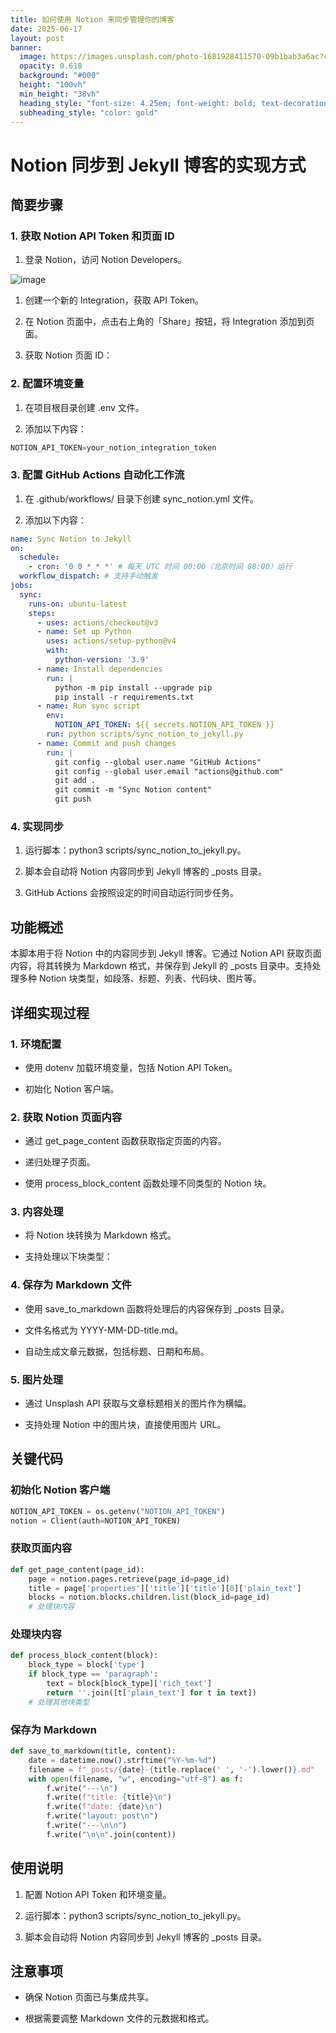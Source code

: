 ```yaml
---
title: 如何使用 Notion 来同步管理你的博客
date: 2025-06-17
layout: post
banner:
  image: https://images.unsplash.com/photo-1681928411570-09b1bab3a6ac?crop=entropy&cs=tinysrgb&fit=max&fm=jpg&ixid=M3w2OTIwMzJ8MHwxfHJhbmRvbXx8fHx8fHx8fDE3NTAxNjQ0MDF8&ixlib=rb-4.1.0&q=80&w=1080
  opacity: 0.618
  background: "#000"
  height: "100vh"
  min_height: "38vh"
  heading_style: "font-size: 4.25em; font-weight: bold; text-decoration: underline"
  subheading_style: "color: gold"
---
```


# Notion 同步到 Jekyll 博客的实现方式

## 简要步骤

### 1. 获取 Notion API Token 和页面 ID

1. 登录 Notion，访问 Notion Developers。

![image](https://prod-files-secure.s3.us-west-2.amazonaws.com/a7a0cc5a-89b9-4cda-8686-1fba0ca52f40/d19c1afe-dea5-4312-9333-786b0ba83054/image.png?X-Amz-Algorithm=AWS4-HMAC-SHA256&X-Amz-Content-Sha256=UNSIGNED-PAYLOAD&X-Amz-Credential=ASIAZI2LB466YWVDPACV%2F20250617%2Fus-west-2%2Fs3%2Faws4_request&X-Amz-Date=20250617T124640Z&X-Amz-Expires=3600&X-Amz-Security-Token=IQoJb3JpZ2luX2VjEIz%2F%2F%2F%2F%2F%2F%2F%2F%2F%2FwEaCXVzLXdlc3QtMiJHMEUCIFsJbShT%2Bn1PG2fABuOZDazT0VltdsIq29uNJXIaUPEaAiEAjjv%2FJmQeEnfsp1k%2BT6wtktCDWbfC528XLEU30Pw8I%2B8q%2FwMIdRAAGgw2Mzc0MjMxODM4MDUiDO4zk%2BfceCTwO1P1sCrcA8RPo%2BRxJvwO7DaVnXZ3QEss6yVno4fyYuh%2F3yzWCTMB9W0wn69kVjUpNQ2xrpkAT%2Bly%2BoaDfNogGVAFO4d%2BCN9OXx2bgc4omWbiav026UNe0436%2B7sody7fgvaffFhscfoGiG2I1J1957h7nzvSSd0pljy2Pt6sHdC%2FegP2U8j50VXql%2BypxJEAU8ileo1Wl3rKe5ouNJpdSC9QzJYBF26nYi%2FZfoe9ITTf0Z7aHcVWTdCXJGNZC1EHhOXKOqTINFYyATAABpAX2JOz7MXz9vUCzuAE7R86OqG517WqlWYjBi4NatVItnboc3utWsw5GvPNAAEboa5azLV25f2yRE2n5rMkR%2Femiu89dzPaRCsYzm6FNoSlwt7t1Vufu14ekFTzddXSX2aN78%2FebSuYhfVdO%2B4T2CmrtWkjIqAF5gxEMghdPn1Po%2F1LRWknvLPsZ91tC8NpxYW6sTtF0%2F0ns90x9gGcOu2tSMvGUPxe3TfknM5TlKaTNpk3%2BkcBl7gSE%2F6qZoHs5sMxXnyCup2rpFOpxXfcRoFo4ifSHztEvijXBXTHRTmSSab5SPlJUgP9AfFGDtzlqbK3p7i9d1ZnO75nkDh9SDNIv8acfGLNXEvo%2BnyM3L9GSaAnxuBaMIOnxcIGOqUBe6wf1U5%2B8gQojvWSlFpYAeMprLKlGW%2BX5uBGXzSPOeM06CaaYoyl1omzO4cBQTuV%2BFanziEeE5KqNWb%2Bcl%2FWtgGWI6eXJgTQLRzldH%2BJsAYCBVZUTjLRgiyexvxGk7APOU5SLKiJ8W1lg0wi%2FiH75ZxAGxXiF7YmelU9Gy2j%2BNJ7dGOfvkz5fxU%2FL6nLdpX8ju0tYk9MpXdLatVHxGknmfXArsPu&X-Amz-Signature=1f1d7c6c2d377a2ddfa3ffe18ab033cd7119cdd7a4209a556f04ea7518f3d438&X-Amz-SignedHeaders=host&x-amz-checksum-mode=ENABLED&x-id=GetObject)

1. 创建一个新的 Integration，获取 API Token。

1. 在 Notion 页面中，点击右上角的「Share」按钮，将 Integration 添加到页面。

1. 获取 Notion 页面 ID：


### 2. 配置环境变量

1. 在项目根目录创建 .env 文件。

1. 添加以下内容：

```javascript
NOTION_API_TOKEN=your_notion_integration_token
```

### 3. 配置 GitHub Actions 自动化工作流

1. 在 .github/workflows/ 目录下创建 sync_notion.yml 文件。

1. 添加以下内容：

```yaml
name: Sync Notion to Jekyll
on:
  schedule:
    - cron: '0 0 * * *' # 每天 UTC 时间 00:00（北京时间 08:00）运行
  workflow_dispatch: # 支持手动触发
jobs:
  sync:
    runs-on: ubuntu-latest
    steps:
      - uses: actions/checkout@v3
      - name: Set up Python
        uses: actions/setup-python@v4
        with:
          python-version: '3.9'
      - name: Install dependencies
        run: |
          python -m pip install --upgrade pip
          pip install -r requirements.txt
      - name: Run sync script
        env:
          NOTION_API_TOKEN: ${{ secrets.NOTION_API_TOKEN }}
        run: python scripts/sync_notion_to_jekyll.py
      - name: Commit and push changes
        run: |
          git config --global user.name "GitHub Actions"
          git config --global user.email "actions@github.com"
          git add .
          git commit -m "Sync Notion content"
          git push
```

### 4. 实现同步

1. 运行脚本：python3 scripts/sync_notion_to_jekyll.py。

1. 脚本会自动将 Notion 内容同步到 Jekyll 博客的 _posts 目录。

1. GitHub Actions 会按照设定的时间自动运行同步任务。

## 功能概述

本脚本用于将 Notion 中的内容同步到 Jekyll 博客。它通过 Notion API 获取页面内容，将其转换为 Markdown 格式，并保存到 Jekyll 的 _posts 目录中。支持处理多种 Notion 块类型，如段落、标题、列表、代码块、图片等。

## 详细实现过程

### 1. 环境配置

- 使用 dotenv 加载环境变量，包括 Notion API Token。

- 初始化 Notion 客户端。

### 2. 获取 Notion 页面内容

- 通过 get_page_content 函数获取指定页面的内容。

- 递归处理子页面。

- 使用 process_block_content 函数处理不同类型的 Notion 块。

### 3. 内容处理

- 将 Notion 块转换为 Markdown 格式。

- 支持处理以下块类型：


### 4. 保存为 Markdown 文件

- 使用 save_to_markdown 函数将处理后的内容保存到 _posts 目录。

- 文件名格式为 YYYY-MM-DD-title.md。

- 自动生成文章元数据，包括标题、日期和布局。

### 5. 图片处理

- 通过 Unsplash API 获取与文章标题相关的图片作为横幅。

- 支持处理 Notion 中的图片块，直接使用图片 URL。

## 关键代码

### 初始化 Notion 客户端

```python
NOTION_API_TOKEN = os.getenv("NOTION_API_TOKEN")
notion = Client(auth=NOTION_API_TOKEN)
```

### 获取页面内容

```python
def get_page_content(page_id):
    page = notion.pages.retrieve(page_id=page_id)
    title = page['properties']['title']['title'][0]['plain_text']
    blocks = notion.blocks.children.list(block_id=page_id)
    # 处理块内容
```

### 处理块内容

```python
def process_block_content(block):
    block_type = block['type']
    if block_type == 'paragraph':
        text = block[block_type]['rich_text']
        return ''.join([t['plain_text'] for t in text])
    # 处理其他块类型
```

### 保存为 Markdown

```python
def save_to_markdown(title, content):
    date = datetime.now().strftime("%Y-%m-%d")
    filename = f"_posts/{date}-{title.replace(' ', '-').lower()}.md"
    with open(filename, "w", encoding="utf-8") as f:
        f.write("---\n")
        f.write(f"title: {title}\n")
        f.write(f"date: {date}\n")
        f.write("layout: post\n")
        f.write("---\n\n")
        f.write("\n\n".join(content))
```

## 使用说明

1. 配置 Notion API Token 和环境变量。

1. 运行脚本：python3 scripts/sync_notion_to_jekyll.py。

1. 脚本会自动将 Notion 内容同步到 Jekyll 博客的 _posts 目录。

## 注意事项

- 确保 Notion 页面已与集成共享。

- 根据需要调整 Markdown 文件的元数据和格式。